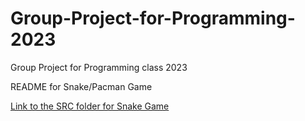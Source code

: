 # Group-Project-for-Programming-2023
Group Project for Programming class 2023


README for Snake/Pacman Game

[Link to the SRC folder for Snake Game](https://github.com/LemScoot/Group-Project-for-Programming-2023/tree/main/src)
